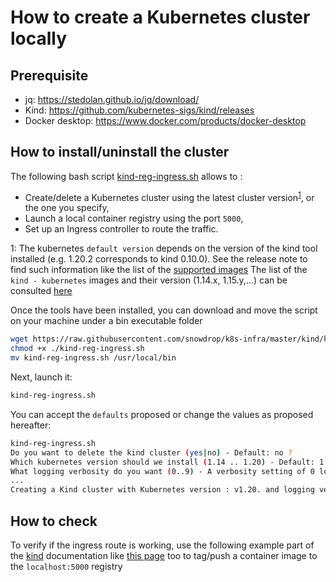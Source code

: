 # How to create a Kubernetes cluster locally

## Prerequisite

- jq: https://stedolan.github.io/jq/download/
- Kind: https://github.com/kubernetes-sigs/kind/releases
- Docker desktop: https://www.docker.com/products/docker-desktop

## How to install/uninstall the cluster

The following bash script [kind-reg-ingress.sh](./kind-reg-ingress.sh) allows to :
- Create/delete a Kubernetes cluster using the latest cluster version<sup>[1](#version-note)</sup>, or the one you specify, 
- Launch a local container registry using the port `5000`,
- Set up an Ingress controller to route the traffic.

<a name="version-note">1</a>: The kubernetes `default version` depends on the version of the kind tool installed (e.g. 1.20.2 corresponds to kind 0.10.0). See the release note to find such information like the list of the [supported images](https://github.com/kubernetes-sigs/kind/releases)
The list of the `kind - kubernetes` images and their version (1.14.x, 1.15.y,...) can be consulted [here](https://registry.hub.docker.com/v1/repositories/kindest/node/tags)

Once the tools have been installed, you can download and move the script on your machine under a bin executable folder
```bash
wget https://raw.githubusercontent.com/snowdrop/k8s-infra/master/kind/kind-reg-ingress.sh
chmod +x ./kind-reg-ingress.sh
mv kind-reg-ingress.sh /usr/local/bin
```

Next, launch it:
```bash
kind-reg-ingress.sh
```
You can accept the `defaults` proposed or change the values as proposed hereafter:
```bash
kind-reg-ingress.sh 
Do you want to delete the kind cluster (yes|no) - Default: no ? 
Which kubernetes version should we install (1.14 .. 1.20) - Default: 1.20 ? 
What logging verbosity do you want (0..9) - A verbosity setting of 0 logs only critical events - Default: 0 ? 
...
Creating a Kind cluster with Kubernetes version : v1.20. and logging verbosity: 0
```
## How to check

To verify if the ingress route is working, use the following example part of the [kind](https://kind.sigs.k8s.io/docs/user/ingress/#using-ingress) documentation
like [this page](https://kind.sigs.k8s.io/docs/user/local-registry/#using-the-registry) too to tag/push a container image to the `localhost:5000` registry
